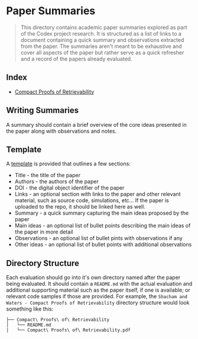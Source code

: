 # Paper Summaries

> This directory contains academic paper summaries explored as part of the Codex project research. It is structured as a list of links to a document containing a quick summary and observations extracted from the paper. The summaries aren't meant to be exhaustive and cover all aspects of the paper but rather serve as a quick refresher and a record of the papers already evaluated.

## Index

- [Compact Proofs of Retrievability](./Compact_Proofs_of_Retrievability/README.md)

## Writing Summaries

A summary should contain a brief overview of the core ideas presented in the paper along with observations and notes.

## Template

A [template](template.md) is provided that outlines a few sections:

- Title - the title of the paper
- Authors - the authors of the paper
- DOI - the digital object identifier of the paper
- Links - an optional section with links to the paper and other relevant material, such as source code, simulations, etc... If the paper is uploaded to the repo, it should be linked here as well.
- Summary - a quick summary capturing the main ideas proposed by the paper
- Main ideas - an optional list of bullet points describing the main ideas of the paper in more detail
- Observations - an optional list of bullet pints with observations if any
- Other ideas - an optional list of bullet points with additional observations

## Directory Structure

Each evaluation should go into it's own directory named after the paper being evaluated. It should contain a `README.md` with the actual evaluation and additional supporting material such as the paper itself, if one is available; or relevant code samples if those are provided. For example, the `Shacham and Waters - Compact Proofs of Retrievability` directory structure would look something like this:

```
├── Compact\ Proofs\ of\ Retrievability
│   └── README.md
|   └── Compact\ Proofs\ of\ Retrievability.pdf
```
